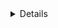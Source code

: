 <details>
# Intellij's [Swing] feature: A Graphical User Interface for a Calculator

  > [!IMPORTANT]
> Version: 1.0
>  Expect bugs and errors.

  /---------------------------------------------------------------------------------------------------------------/

  Links:

  - [IntelliJ](https://www.jetbrains.com/idea/download/?section=mac)

  /---------------------------------------------------------------------------------------------------------------/

  Calculator preview:

  <img width="353" alt="Screenshot 2024-04-11 at 10 08 31 AM" src="https://github.com/edxploit/CalculatorGUI/assets/43484396/ad92137b-1fd1-4e02-a0a7-1c9ebf69ec27">

  /---------------------------------------------------------------------------------------------------------------/
</details>
